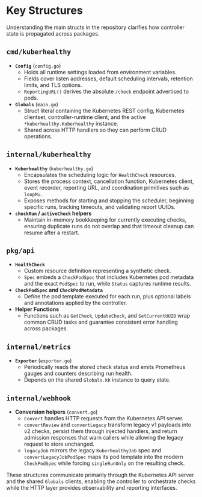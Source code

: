 # Key Structures

Understanding the main structs in the repository clarifies how controller state
is propagated across packages.

## `cmd/kuberhealthy`

- **`Config`** (`config.go`)
  - Holds all runtime settings loaded from environment variables.
  - Fields cover listen addresses, default scheduling intervals, retention
    limits, and TLS options.
  - `ReportingURL()` derives the absolute `/check` endpoint advertised to pods.
- **`Globals`** (`main.go`)
  - Struct literal containing the Kubernetes REST config, Kubernetes clientset,
    controller-runtime client, and the active `*kuberhealthy.Kuberhealthy`
    instance.
  - Shared across HTTP handlers so they can perform CRUD operations.

## `internal/kuberhealthy`

- **`Kuberhealthy`** (`kuberhealthy.go`)
  - Encapsulates the scheduling logic for `HealthCheck` resources.
  - Stores the process context, cancellation function, Kubernetes client, event
    recorder, reporting URL, and coordination primitives such as `loopMu`.
  - Exposes methods for starting and stopping the scheduler, beginning specific
    runs, tracking timeouts, and validating report UUIDs.
- **`checkRun` / `activeCheck` helpers**
  - Maintain in-memory bookkeeping for currently executing checks, ensuring
    duplicate runs do not overlap and that timeout cleanup can resume after a
    restart.

## `pkg/api`

- **`HealthCheck`**
  - Custom resource definition representing a synthetic check.
  - `Spec` embeds a `CheckPodSpec` that includes Kubernetes pod metadata and the
    exact `PodSpec` to run, while `Status` captures runtime results.
- **`CheckPodSpec` and `CheckPodMetadata`**
  - Define the pod template executed for each run, plus optional labels and
    annotations applied by the controller.
- **Helper Functions**
  - Functions such as `GetCheck`, `UpdateCheck`, and `SetCurrentUUID` wrap common
    CRUD tasks and guarantee consistent error handling across packages.

## `internal/metrics`

- **`Exporter`** (`exporter.go`)
  - Periodically reads the stored check status and emits Prometheus gauges and
    counters describing run health.
  - Depends on the shared `Globals.kh` instance to query state.

## `internal/webhook`

- **Conversion helpers** (`convert.go`)
  - `Convert` handles HTTP requests from the Kubernetes API server.
  - `convertReview` and `convertLegacy` transform legacy v1 payloads into v2
    checks, persist them through injected handlers, and return admission
    responses that warn callers while allowing the legacy request to store
    unchanged.
  - `legacyJob` mirrors the legacy `KuberhealthyJob` spec and
    `convertLegacyJobPodSpec` maps its pod template into the modern
    `CheckPodSpec` while forcing `singleRunOnly` on the resulting check.

These structures communicate primarily through the Kubernetes API server and the
shared `Globals` clients, enabling the controller to orchestrate checks while the
HTTP layer provides observability and reporting interfaces.
